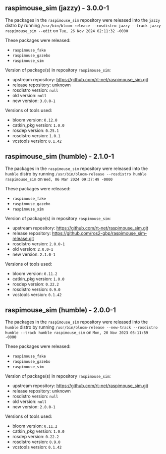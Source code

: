 ## raspimouse_sim (jazzy) - 3.0.0-1

The packages in the `raspimouse_sim` repository were released into the `jazzy` distro by running `/usr/bin/bloom-release --rosdistro jazzy --track jazzy raspimouse_sim --edit` on `Tue, 26 Nov 2024 02:11:32 -0000`

These packages were released:
- `raspimouse_fake`
- `raspimouse_gazebo`
- `raspimouse_sim`

Version of package(s) in repository `raspimouse_sim`:

- upstream repository: https://github.com/rt-net/raspimouse_sim.git
- release repository: unknown
- rosdistro version: `null`
- old version: `null`
- new version: `3.0.0-1`

Versions of tools used:

- bloom version: `0.12.0`
- catkin_pkg version: `1.0.0`
- rosdep version: `0.25.1`
- rosdistro version: `1.0.1`
- vcstools version: `0.1.42`


## raspimouse_sim (humble) - 2.1.0-1

The packages in the `raspimouse_sim` repository were released into the `humble` distro by running `/usr/bin/bloom-release --rosdistro humble raspimouse_sim` on `Wed, 06 Mar 2024 09:37:49 -0000`

These packages were released:
- `raspimouse_fake`
- `raspimouse_gazebo`
- `raspimouse_sim`

Version of package(s) in repository `raspimouse_sim`:

- upstream repository: https://github.com/rt-net/raspimouse_sim.git
- release repository: https://github.com/ros2-gbp/raspimouse_sim-release.git
- rosdistro version: `2.0.0-1`
- old version: `2.0.0-1`
- new version: `2.1.0-1`

Versions of tools used:

- bloom version: `0.11.2`
- catkin_pkg version: `1.0.0`
- rosdep version: `0.22.2`
- rosdistro version: `0.9.0`
- vcstools version: `0.1.42`


## raspimouse_sim (humble) - 2.0.0-1

The packages in the `raspimouse_sim` repository were released into the `humble` distro by running `/usr/bin/bloom-release --new-track --rosdistro humble --track humble raspimouse_sim` on `Mon, 20 Nov 2023 05:11:59 -0000`

These packages were released:
- `raspimouse_fake`
- `raspimouse_gazebo`
- `raspimouse_sim`

Version of package(s) in repository `raspimouse_sim`:

- upstream repository: https://github.com/rt-net/raspimouse_sim.git
- release repository: unknown
- rosdistro version: `null`
- old version: `null`
- new version: `2.0.0-1`

Versions of tools used:

- bloom version: `0.11.2`
- catkin_pkg version: `1.0.0`
- rosdep version: `0.22.2`
- rosdistro version: `0.9.0`
- vcstools version: `0.1.42`


